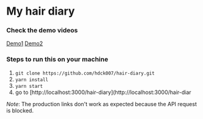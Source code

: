 # My hair diary

### Check the demo videos

[Demo1](https://drive.google.com/file/d/1ApyFltt1e5QlO63wRZmETrpntjyJGARO/view)
[Demo2](https://drive.google.com/file/d/1b60hGxK6X_vW7Dyerc3tASNapbb8Xsdj/view)

### Steps to run this on your machine

1. `git clone https://github.com/hdck007/hair-diary.git`
2. `yarn install`
3. `yarn start`
4. go to [http://localhost:3000/hair-diary](http://localhost:3000/hair-diar

_Note_: The production links don't work as expected because the API request is blocked.
